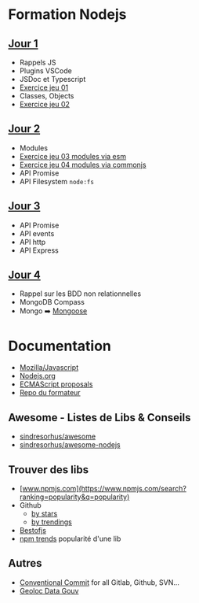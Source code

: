 # Formation Nodejs

## [Jour 1](https://github.com/Italemyae/Formation-NodeJS/blob/master/instructions-j1.md)
* Rappels JS
* Plugins VSCode
* JSDoc et Typescript
* [Exercice jeu 01](https://github.com/Italemyae/Formation-NodeJS/blob/master/instructions-j1.md#jeu-du-plus-et-du-moins)
* Classes, Objects
* [Exercice jeu 02](https://github.com/Italemyae/Formation-NodeJS/blob/master/instructions-j1.md#jeu-du-plus-et-du-moins-2)

## [Jour 2](https://github.com/Italemyae/Formation-NodeJS/blob/master/instructions-j2.md)
* Modules
* [Exercice jeu 03 modules via esm](https://github.com/Italemyae/Formation-NodeJS/blob/master/instructions-j2.md#jeu-du-plus-et-du-moins--utilisation-modules)
* [Exercice jeu 04 modules via commonjs](https://github.com/Italemyae/Formation-NodeJS/blob/master/instructions-j2.md#jeu-du-plus-et-du-moins--utilisation-modules)
* API Promise
* API Filesystem `node:fs`

## [Jour 3](https://github.com/Italemyae/Formation-NodeJS/blob/master/instructions-j3.md)
* API Promise
* API events
* API http
* API Express

## [Jour 4](https://github.com/Italemyae/Formation-NodeJS/blob/master/instructions-j4.md)
* Rappel sur les BDD non relationnelles
* MongoDB Compass
* Mongo :arrow_right: [Mongoose](https://mongoosejs.com/docs/guide.html)

# Documentation
* [Mozilla/Javascript](https://developer.mozilla.org/fr/docs/Web/JavaScript)
* [Nodejs.org](https://nodejs.org/docs/latest-v16.x/api/)
* [ECMAScript proposals](https://github.com/tc39/proposals)
* [Repo du formateur](https://github.com/bioub/Formation_Node.js_2023_09)

## Awesome - Listes de Libs & Conseils
* [sindresorhus/awesome](https://github.com/sindresorhus/awesome)
* [sindresorhus/awesome-nodejs](https://github.com/sindresorhus/awesome-nodejs)

## Trouver des libs
* [www.npmjs.com](https://www.npmjs.com/search?ranking=popularity&q=popularity)
* Github
  * [by stars](https://github.com/search?q=stars:%3E0)
  * [by trendings](https://github.com/trending)
* [Bestofjs](https://bestofjs.org/)
* [npm trends](https://www.npmtrends.com/) popularité d'une lib

## Autres
* [Conventional Commit](https://www.conventionalcommits.org/en/v1.0.0/#summary) for all Gitlab, Github, SVN...
* [Geoloc Data Gouv](https://adresse.data.gouv.fr/csv)
